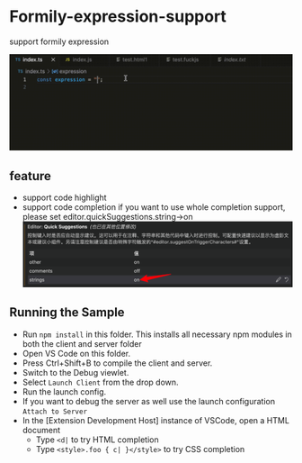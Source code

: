 # Formily-expression-support

support formily expression

![Alt text](./assets/preview.gif)

## feature

- support code highlight
- support code completion
  if you want to use whole completion support, please set editor.quickSuggestions.string->on
  ![Alt text](./assets/image.png)

## Running the Sample

- Run `npm install` in this folder. This installs all necessary npm modules in both the client and server folder
- Open VS Code on this folder.
- Press Ctrl+Shift+B to compile the client and server.
- Switch to the Debug viewlet.
- Select `Launch Client` from the drop down.
- Run the launch config.
- If you want to debug the server as well use the launch configuration `Attach to Server`
- In the [Extension Development Host] instance of VSCode, open a HTML document
  - Type `<d|` to try HTML completion
  - Type `<style>.foo { c| }</style>` to try CSS completion
